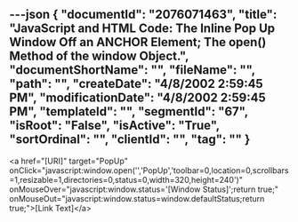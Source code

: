 ---json
{
  "documentId": "2076071463",
  "title": "JavaScript and HTML Code: The Inline Pop Up Window Off an ANCHOR Element; The open() Method of the window Object.",
  "documentShortName": "",
  "fileName": "",
  "path": "",
  "createDate": "4/8/2002 2:59:45 PM",
  "modificationDate": "4/8/2002 2:59:45 PM",
  "templateId": "",
  "segmentId": "67",
  "isRoot": "False",
  "isActive": "True",
  "sortOrdinal": "",
  "clientId": "",
  "tag": ""
}
---

&lt;a
    href=&quot;[URI]&quot;
    target=&quot;PopUp&quot;
    onClick=&quot;javascript:window.open('','PopUp','toolbar=0,location=0,scrollbars=1,resizable=1,directories=0,status=0,width=320,height=240')&quot;
    onMouseOver=&quot;javascript:window.status='[Window Status]';return true;&quot;
    onMouseOut=&quot;javascript:window.status=window.defaultStatus;return true;&quot;&gt;[Link Text]&lt;/a&gt;
